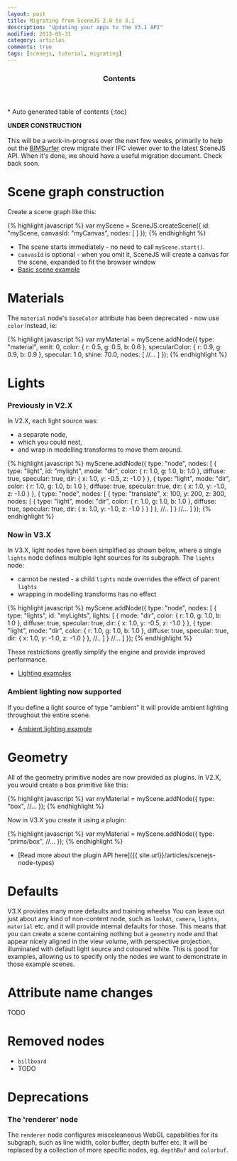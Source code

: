 ```yaml
---
layout: post
title: Migrating from SceneJS 2.0 to 3.1
description: "Updating your apps to the V3.1 API"
modified: 2013-05-31
category: articles
comments: true
tags: [scenejs, tutorial, migrating]
---
```


<section id="table-of-contents" class="toc">
  <header>
    <h3>Contents</h3>
  </header>
<div id="drawer" markdown="1">
*  Auto generated table of contents
{:toc}
</div>
</section><!-- /#table-of-contents -->

**UNDER CONSTRUCTION**
<br><br>
This will be a work-in-progress over the next few weeks, primarily to help out the [BIMSurfer](http://bimsurfer.org) crew migrate
their IFC viewer over to the latest SceneJS API. When it's done, we should have a useful migration document. Check back soon.

# Scene graph construction

Create a scene graph like this:

{% highlight javascript %}
var myScene = SceneJS.createScene({
    id: "myScene,
    canvasId: "myCanvas",
    nodes: [
    ]
});
{% endhighlight %}

* The scene starts immediately - no need to call ```myScene.start()```.
* ```canvasId``` is optional - when you omit it, SceneJS will create a canvas for the scene, expanded to fit the browser window
* [Basic scene example](http://scenejs.org/examples.html?page=firstExample)

# Materials

The ```material``` node's ```baseColor``` attribute has been deprecated - now use ```color``` instead, ie:

{% highlight javascript %}
var myMaterial = myScene.addNode({
    type: "material",
    emit: 0,
    color:      { r: 0.5, g: 0.5, b: 0.6 },
    specularColor:  { r: 0.9, g: 0.9, b: 0.9 },
    specular:       1.0,
    shine:          70.0,
    nodes: [
         //...
    ]
});
{% endhighlight %}


# Lights

### Previously in V2.X
In V2.X, each light source was:

 * a separate node,
 * which you could nest,
 * and wrap in modelling transforms to move them around.

{% highlight javascript %}
myScene.addNode({
    type: "node",
    nodes: [
        {
            type: "light",
            id: "mylight",
            mode:                   "dir",
            color:                  { r: 1.0, g: 1.0, b: 1.0 },
            diffuse:                true,
            specular:               true,
            dir:                    { x: 1.0, y: -0.5, z: -1.0 }
        },
        {
            type: "light",
            mode:                   "dir",
            color:                  { r: 1.0, g: 1.0, b: 1.0 },
            diffuse:                true,
            specular:               true,
            dir:                    { x: 1.0, y: -1.0, z: -1.0 }
        },
        {
            type: "node",
            nodes: [
                {
                    type: "translate",
                    x: 100, y: 200, z: 300,
                    nodes: [
                        {
                            type: "light",
                            mode:                   "dir",
                            color:                  { r: 1.0, g: 1.0, b: 1.0 },
                            diffuse:                true,
                            specular:               true,
                            dir:                    { x: 1.0, y: -1.0, z: -1.0 }
                        }
                    ]
                },
                //..
            ]
        }
        //...
    ]
});
{% endhighlight %}

### Now in V3.X
In V3.X, light nodes have been simplified as shown below, where a single ```lights``` node defines multiple light
sources for its subgraph. The ```lights``` node:

* cannot be nested - a child ```lights``` node overrides the effect of parent ```lights```
* wrapping in modelling transforms has no effect


{% highlight javascript %}
myScene.addNode({
    type: "node",
    nodes: [
        {
            type: "lights",
            id: "myLights",
            lights: [
                {
                    mode:                   "dir",
                    color:                  { r: 1.0, g: 1.0, b: 1.0 },
                    diffuse:                true,
                    specular:               true,
                    dir:                    { x: 1.0, y: -0.5, z: -1.0 }
                },
                {
                    type: "light",
                    mode:                   "dir",
                    color:                  { r: 1.0, g: 1.0, b: 1.0 },
                    diffuse:                true,
                    specular:               true,
                    dir:                    { x: 1.0, y: -1.0, z: -1.0 }
                },
                //..
            ]
        }
        //...
    ]
});
{% endhighlight %}

These restrictions greatly simplify the engine and provide improved performance.

* [Lighting examples](http://scenejs.org/examples.html?tags=lighting)

### Ambient lighting now supported

If you define a light source of type "ambient" it will provide ambient lighting throughout the entire scene.

* [Ambient lighting example](http://scenejs.org/examples.html?page=ambientLight&showCode=true)

# Geometry

All of the geometry primitive nodes are now provided as plugins. In V2.X, you would create a box primitive like this:

{% highlight javascript %}
var myMaterial = myScene.addNode({
    type: "box",
    //...
});
{% endhighlight %}

Now in V3.X you create it using a plugin:

{% highlight javascript %}
var myMaterial = myScene.addNode({
    type: "prims/box",
    //...
});
{% endhighlight %}

* [Read more about the plugin API here]({{ site.url}}/articles/scenejs-node-types)

# Defaults
V3.X provides many more defaults and training wheelss You can leave out just about any kind of non-content node, such
as ```lookAt```, ```camera```, ```lights```, ```material``` etc. and it will provide internal defaults for those.
This means that you can create a scene containing nothing but a ```geometry``` node and that appear nicely aligned in the
 view volume, with perspective projection, illuminated with default light source and coloured white. This is good for examples,
    allowing us to specify only the nodes we want to demonstrate in those example scenes.

# Attribute name changes
TODO

# Removed nodes

* ```billboard```
* TODO

# Deprecations

### The 'renderer' node
The ```renderer``` node configures misceleaneous WebGL capabilities for its subgraph, such as line width, color buffer, depth buffer etc.
  It will be replaced by a collection of more specific nodes, eg. ```depthBuf``` and ```colorbuf```.
